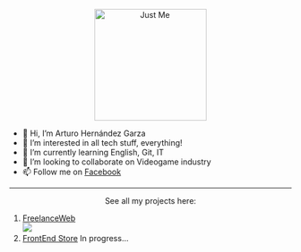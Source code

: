 <p align="center">
<img width="200" height="200" src="https://user-images.githubusercontent.com/110303654/184613495-2b55ad96-6094-40af-a946-40dd32e131d7.jpg" alt="Just Me">
</p>

- 👋 Hi, I’m Arturo Hernández Garza
- 👀 I’m interested in all tech stuff, everything!
- 🌱 I’m currently learning English, Git, IT
- 💞️ I’m looking to collaborate on Videogame industry
- 📫 Follow me on [Facebook](https://www.facebook.com/arturo.hernandezgarza/)

<hr/>

<p align="center">
See all my projects here:
</p>

1. [FreelanceWeb](https://arturohdzg.github.io/FreelanceWeb/)<br>
[![](https://user-images.githubusercontent.com/110303654/185366843-0b417bbf-0a5c-4441-8f05-0969a50535dd.jpg)](https://arturohdzg.github.io/FreelanceWeb/)
2. [FrontEnd Store](https://arturohdzg.github.io/FrontEndStore/)
In progress...

<!---
ArturoHDZG/ArturoHDZG is a ✨ special ✨ repository because its `README.md` (this file) appears on your GitHub profile.
You can click the Preview link to take a look at your changes.
--->


